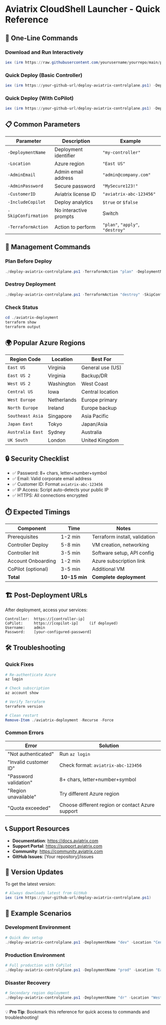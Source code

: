 # Aviatrix CloudShell Launcher - Quick Reference

## 🚀 One-Line Commands

### Download and Run Interactively
```powershell
iex (irm https://raw.githubusercontent.com/yourusername/yourrepo/main/ps-cloudshell-launcher/deploy-aviatrix-controlplane.ps1)
```

### Quick Deploy (Basic Controller)
```powershell
iex (irm https://your-github-url/deploy-aviatrix-controlplane.ps1) -DeploymentName "quick-ctrl" -Location "East US" -AdminEmail "admin@company.com" -AdminPassword "Secure123!" -CustomerID "aviatrix-abc-123456"
```

### Quick Deploy (With CoPilot)
```powershell
iex (irm https://your-github-url/deploy-aviatrix-controlplane.ps1) -DeploymentName "full-ctrl" -IncludeCopilot $true
```

## 📋 Common Parameters

| Parameter | Description | Example |
|-----------|-------------|---------|
| `-DeploymentName` | Deployment identifier | `"my-controller"` |
| `-Location` | Azure region | `"East US"` |
| `-AdminEmail` | Admin email address | `"admin@company.com"` |
| `-AdminPassword` | Secure password | `"MySecure123!"` |
| `-CustomerID` | Aviatrix license ID | `"aviatrix-abc-123456"` |
| `-IncludeCopilot` | Deploy analytics | `$true` or `$false` |
| `-SkipConfirmation` | No interactive prompts | Switch |
| `-TerraformAction` | Action to perform | `"plan"`, `"apply"`, `"destroy"` |

## 🔧 Management Commands

### Plan Before Deploy
```powershell
./deploy-aviatrix-controlplane.ps1 -TerraformAction "plan" -DeploymentName "my-ctrl"
```

### Destroy Deployment
```powershell
./deploy-aviatrix-controlplane.ps1 -TerraformAction "destroy" -SkipConfirmation
```

### Check Status
```powershell
cd ./aviatrix-deployment
terraform show
terraform output
```

## 🌍 Popular Azure Regions

| Region Code | Location | Best For |
|-------------|----------|----------|
| `East US` | Virginia | General use (US) |
| `East US 2` | Virginia | Backup/DR |
| `West US 2` | Washington | West Coast |
| `Central US` | Iowa | Central location |
| `West Europe` | Netherlands | Europe primary |
| `North Europe` | Ireland | Europe backup |
| `Southeast Asia` | Singapore | Asia Pacific |
| `Japan East` | Tokyo | Japan/Asia |
| `Australia East` | Sydney | Australia |
| `UK South` | London | United Kingdom |

## 🔒 Security Checklist

- ✅ Password: 8+ chars, letter+number+symbol
- ✅ Email: Valid corporate email address
- ✅ Customer ID: Format `aviatrix-abc-123456`
- ✅ IP Access: Script auto-detects your public IP
- ✅ HTTPS: All connections encrypted

## ⏱️ Expected Timings

| Component | Time | Notes |
|-----------|------|-------|
| Prerequisites | 1-2 min | Terraform install, validation |
| Controller Deploy | 5-8 min | VM creation, networking |
| Controller Init | 3-5 min | Software setup, API config |
| Account Onboarding | 1-2 min | Azure subscription link |
| CoPilot (optional) | 3-5 min | Additional VM |
| **Total** | **10-15 min** | **Complete deployment** |

## 🏗️ Post-Deployment URLs

After deployment, access your services:

```
Controller:  https://[controller-ip]
CoPilot:     https://[copilot-ip]     (if deployed)
Username:    admin
Password:    [your-configured-password]
```

## 🛠️ Troubleshooting

### Quick Fixes
```powershell
# Re-authenticate Azure
az login

# Check subscription
az account show

# Verify Terraform
terraform version

# Clean restart
Remove-Item ./aviatrix-deployment -Recurse -Force
```

### Common Errors
| Error | Solution |
|-------|----------|
| "Not authenticated" | Run `az login` |
| "Invalid customer ID" | Check format: `aviatrix-abc-123456` |
| "Password validation" | 8+ chars, letter+number+symbol |
| "Region unavailable" | Try different Azure region |
| "Quota exceeded" | Choose different region or contact Azure support |

## 📞 Support Resources

- **Documentation**: https://docs.aviatrix.com
- **Support Portal**: https://support.aviatrix.com  
- **Community**: https://community.aviatrix.com
- **GitHub Issues**: [Your repository]/issues

## 🔄 Version Updates

To get the latest version:
```powershell
# Always downloads latest from GitHub
iex (irm https://your-github-url/deploy-aviatrix-controlplane.ps1)
```

## 📝 Example Scenarios

### Development Environment
```powershell
# Quick dev setup
./deploy-aviatrix-controlplane.ps1 -DeploymentName "dev" -Location "Central US"
```

### Production Environment  
```powershell
# Full production with CoPilot
./deploy-aviatrix-controlplane.ps1 -DeploymentName "prod" -Location "East US 2" -IncludeCopilot $true
```

### Disaster Recovery
```powershell
# Secondary region deployment
./deploy-aviatrix-controlplane.ps1 -DeploymentName "dr" -Location "West US 3"
```

---

💡 **Pro Tip**: Bookmark this reference for quick access to commands and troubleshooting!
